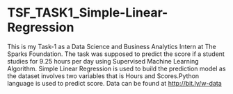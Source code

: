 # TSF_TASK1_Simple-Linear-Regression
This is my Task-1 as a Data Science and Business Analytics Intern at The Sparks Foundation.
The task was supposed to predict the score if a student studies for 9.25 hours per day using Supervised Machine Learning Algorithm.
Simple Linear Regression is used to build the prediction model as the dataset involves two variables that is Hours and Scores.Python language is used to predict score.
Data can be found at  http://bit.ly/w-data
